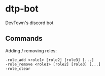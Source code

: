 # dtp-bot
DevTown's discord bot

## Commands
Adding / removing roles:
```
-role_add <role1> [role2] [role3] [...]
-role_remove <role1> [role2] [role3] [...]
-role_clear
```
